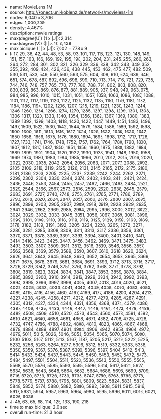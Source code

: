 * name:	MovieLens 1M
* source: http://konect.uni-koblenz.de/networks/movielens-1m
* nodes: 6,040 x 3,706
* edges: 1,000,209
* density: 4.467%
* description: movie ratings
* max{degree(U)} (1 x |J|): 2,314
* max{degree(V)} (|I| x 1): 3,428
* max biclique (|I| x |J|): 7,002 = 778 x 9
* I: 17, 29, 36, 42, 44, 48, 53, 58, 93, 101, 117, 118, 123, 127, 130, 148, 149, 151, 157, 163, 166, 169, 192, 195, 198, 202, 204, 231, 245, 255, 260, 263, 264, 272, 284, 301, 302, 321, 326, 329, 336, 338, 342, 343, 349, 352, 355, 392, 409, 424, 426, 436, 438, 445, 453, 462, 475, 477, 482, 509, 530, 531, 533, 549, 550, 560, 563, 575, 604, 609, 610, 624, 639, 646, 651, 674, 678, 687, 692, 696, 698, 699, 710, 713, 714, 716, 721, 729, 735, 744, 746, 748, 757, 765, 770, 777, 780, 788, 791, 802, 803, 808, 820, 830, 839, 863, 869, 876, 877, 881, 889, 905, 937, 948, 949, 963, 975, 984, 985, 996, 1010, 1015, 1031, 1051, 1057, 1058, 1063, 1086, 1087, 1088, 1101, 1112, 1117, 1119, 1120, 1122, 1125, 1132, 1135, 1151, 1179, 1181, 1182, 1184, 1186, 1194, 1202, 1206, 1207, 1215, 1219, 1221, 1230, 1243, 1244, 1246, 1260, 1264, 1266, 1274, 1279, 1285, 1297, 1298, 1299, 1301, 1303, 1306, 1317, 1320, 1333, 1340, 1354, 1356, 1362, 1367, 1369, 1380, 1383, 1389, 1392, 1399, 1403, 1418, 1420, 1422, 1447, 1449, 1451, 1483, 1496, 1497, 1509, 1522, 1530, 1542, 1544, 1579, 1584, 1586, 1589, 1592, 1598, 1599, 1600, 1611, 1613, 1616, 1617, 1624, 1628, 1632, 1635, 1639, 1647, 1650, 1658, 1666, 1675, 1676, 1680, 1694, 1695, 1698, 1712, 1717, 1726, 1727, 1733, 1741, 1746, 1748, 1752, 1757, 1762, 1764, 1780, 1790, 1800, 1807, 1812, 1817, 1837, 1850, 1851, 1856, 1860, 1875, 1880, 1882, 1884, 1889, 1899, 1901, 1904, 1920, 1922, 1930, 1938, 1941, 1948, 1950, 1958, 1969, 1974, 1980, 1983, 1984, 1985, 1996, 2010, 2012, 2015, 2016, 2020, 2022, 2030, 2035, 2042, 2054, 2056, 2063, 2071, 2077, 2088, 2092, 2105, 2109, 2116, 2119, 2125, 2126, 2131, 2145, 2165, 2172, 2175, 2180, 2181, 2186, 2203, 2205, 2225, 2232, 2239, 2242, 2244, 2262, 2271, 2299, 2302, 2304, 2330, 2344, 2374, 2402, 2403, 2411, 2421, 2424, 2436, 2446, 2453, 2454, 2455, 2457, 2462, 2466, 2468, 2484, 2521, 2529, 2544, 2566, 2567, 2573, 2576, 2599, 2620, 2638, 2645, 2679, 2683, 2691, 2727, 2740, 2748, 2756, 2761, 2765, 2771, 2786, 2789, 2793, 2818, 2820, 2824, 2847, 2857, 2860, 2876, 2880, 2887, 2895, 2896, 2899, 2903, 2905, 2907, 2909, 2918, 2919, 2928, 2929, 2935, 2941, 2946, 2962, 2969, 2985, 2994, 2995, 2996, 3000, 3012, 3022, 3024, 3029, 3032, 3033, 3045, 3051, 3056, 3067, 3069, 3081, 3096, 3099, 3101, 3108, 3110, 3116, 3118, 3119, 3125, 3129, 3158, 3163, 3169, 3178, 3182, 3189, 3191, 3192, 3205, 3224, 3228, 3265, 3272, 3274, 3280, 3281, 3285, 3308, 3309, 3311, 3313, 3317, 3336, 3356, 3361, 3370, 3371, 3378, 3389, 3391, 3393, 3394, 3400, 3401, 3410, 3411, 3414, 3416, 3423, 3425, 3447, 3456, 3462, 3469, 3471, 3475, 3483, 3493, 3503, 3507, 3509, 3511, 3512, 3516, 3539, 3546, 3556, 3557, 3562, 3568, 3569, 3579, 3589, 3590, 3607, 3610, 3618, 3620, 3624, 3626, 3641, 3643, 3645, 3648, 3650, 3652, 3654, 3658, 3665, 3669, 3671, 3675, 3678, 3679, 3681, 3684, 3691, 3693, 3712, 3713, 3716, 3717, 3726, 3729, 3742, 3746, 3751, 3761, 3762, 3768, 3771, 3778, 3792, 3808, 3819, 3823, 3824, 3834, 3841, 3847, 3853, 3859, 3878, 3884, 3885, 3892, 3900, 3910, 3914, 3916, 3929, 3934, 3942, 3992, 3993, 3994, 3995, 3996, 3997, 3999, 4005, 4007, 4013, 4016, 4020, 4021, 4022, 4028, 4032, 4033, 4041, 4042, 4049, 4058, 4070, 4083, 4085, 4089, 4115, 4116, 4156, 4160, 4167, 4169, 4177, 4186, 4200, 4204, 4213, 4227, 4238, 4245, 4258, 4271, 4272, 4277, 4279, 4285, 4287, 4291, 4305, 4312, 4327, 4334, 4344, 4351, 4356, 4368, 4374, 4379, 4386, 4387, 4406, 4425, 4433, 4446, 4447, 4448, 4461, 4472, 4478, 4488, 4489, 4508, 4509, 4510, 4520, 4523, 4543, 4560, 4578, 4591, 4592, 4610, 4621, 4640, 4658, 4661, 4668, 4671, 4682, 4708, 4725, 4728, 4732, 4747, 4786, 4788, 4802, 4808, 4810, 4823, 4865, 4867, 4868, 4879, 4884, 4889, 4897, 4901, 4904, 4906, 4942, 4958, 4964, 4972, 4979, 5011, 5015, 5026, 5046, 5053, 5054, 5065, 5070, 5074, 5090, 5100, 5103, 5107, 5112, 5113, 5167, 5187, 5205, 5217, 5219, 5222, 5225, 5232, 5256, 5263, 5264, 5277, 5306, 5312, 5319, 5332, 5333, 5338, 5350, 5359, 5367, 5376, 5387, 5390, 5396, 5397, 5404, 5412, 5413, 5414, 5433, 5434, 5437, 5443, 5445, 5450, 5453, 5457, 5472, 5473, 5484, 5497, 5501, 5504, 5511, 5523, 5536, 5543, 5550, 5555, 5565, 5568, 5570, 5576, 5585, 5593, 5595, 5596, 5614, 5617, 5621, 5627, 5634, 5636, 5643, 5648, 5664, 5682, 5684, 5686, 5698, 5699, 5709, 5716, 5720, 5723, 5726, 5733, 5738, 5747, 5759, 5763, 5765, 5776, 5778, 5779, 5787, 5788, 5795, 5801, 5809, 5823, 5824, 5831, 5837, 5848, 5852, 5874, 5880, 5882, 5886, 5892, 5908, 5911, 5915, 5916, 5917, 5931, 5954, 5957, 5963, 5964, 5980, 5995, 5996, 6011, 6016, 6021, 6026, 6036
* J: 45, 63, 65, 98, 114, 125, 133, 190, 218
* time to max biclique: 2.0 sec
* overall run-time: 21.3 hour

